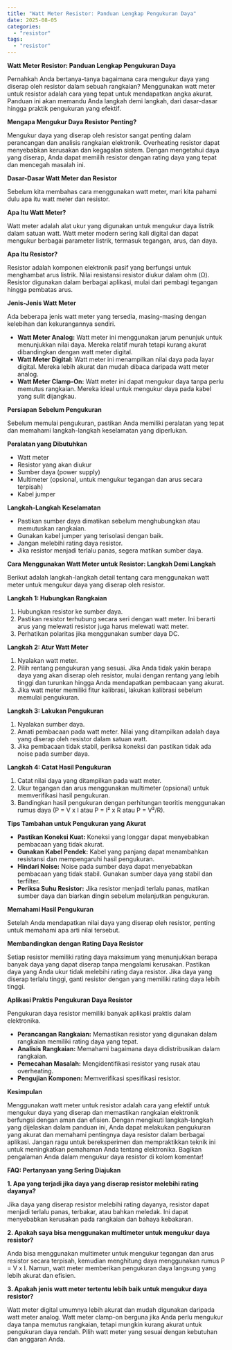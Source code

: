 ```yaml
---
title: "Watt Meter Resistor: Panduan Lengkap Pengukuran Daya"
date: 2025-08-05
categories: 
  - "resistor"
tags: 
  - "resistor"
---
```


**Watt Meter Resistor: Panduan Lengkap Pengukuran Daya**

Pernahkah Anda bertanya-tanya bagaimana cara mengukur daya yang diserap oleh resistor dalam sebuah rangkaian? Menggunakan watt meter untuk resistor adalah cara yang tepat untuk mendapatkan angka akurat. Panduan ini akan memandu Anda langkah demi langkah, dari dasar-dasar hingga praktik pengukuran yang efektif.

**Mengapa Mengukur Daya Resistor Penting?**

Mengukur daya yang diserap oleh resistor sangat penting dalam perancangan dan analisis rangkaian elektronik. Overheating resistor dapat menyebabkan kerusakan dan kegagalan sistem. Dengan mengetahui daya yang diserap, Anda dapat memilih resistor dengan rating daya yang tepat dan mencegah masalah ini.

**Dasar-Dasar Watt Meter dan Resistor**

Sebelum kita membahas cara menggunakan watt meter, mari kita pahami dulu apa itu watt meter dan resistor.

**Apa Itu Watt Meter?**

Watt meter adalah alat ukur yang digunakan untuk mengukur daya listrik dalam satuan watt. Watt meter modern sering kali digital dan dapat mengukur berbagai parameter listrik, termasuk tegangan, arus, dan daya.

**Apa Itu Resistor?**

Resistor adalah komponen elektronik pasif yang berfungsi untuk menghambat arus listrik. Nilai resistansi resistor diukur dalam ohm (Ω). Resistor digunakan dalam berbagai aplikasi, mulai dari pembagi tegangan hingga pembatas arus.

**Jenis-Jenis Watt Meter**

Ada beberapa jenis watt meter yang tersedia, masing-masing dengan kelebihan dan kekurangannya sendiri.

- **Watt Meter Analog:** Watt meter ini menggunakan jarum penunjuk untuk menunjukkan nilai daya. Mereka relatif murah tetapi kurang akurat dibandingkan dengan watt meter digital.
- **Watt Meter Digital:** Watt meter ini menampilkan nilai daya pada layar digital. Mereka lebih akurat dan mudah dibaca daripada watt meter analog.
- **Watt Meter Clamp-On:** Watt meter ini dapat mengukur daya tanpa perlu memutus rangkaian. Mereka ideal untuk mengukur daya pada kabel yang sulit dijangkau.

**Persiapan Sebelum Pengukuran**

Sebelum memulai pengukuran, pastikan Anda memiliki peralatan yang tepat dan memahami langkah-langkah keselamatan yang diperlukan.

**Peralatan yang Dibutuhkan**

- Watt meter
- Resistor yang akan diukur
- Sumber daya (power supply)
- Multimeter (opsional, untuk mengukur tegangan dan arus secara terpisah)
- Kabel jumper

**Langkah-Langkah Keselamatan**

- Pastikan sumber daya dimatikan sebelum menghubungkan atau memutuskan rangkaian.
- Gunakan kabel jumper yang terisolasi dengan baik.
- Jangan melebihi rating daya resistor.
- Jika resistor menjadi terlalu panas, segera matikan sumber daya.

**Cara Menggunakan Watt Meter untuk Resistor: Langkah Demi Langkah**

Berikut adalah langkah-langkah detail tentang cara menggunakan watt meter untuk mengukur daya yang diserap oleh resistor.

**Langkah 1: Hubungkan Rangkaian**

1. Hubungkan resistor ke sumber daya.
2. Pastikan resistor terhubung secara seri dengan watt meter. Ini berarti arus yang melewati resistor juga harus melewati watt meter.
3. Perhatikan polaritas jika menggunakan sumber daya DC.

**Langkah 2: Atur Watt Meter**

1. Nyalakan watt meter.
2. Pilih rentang pengukuran yang sesuai. Jika Anda tidak yakin berapa daya yang akan diserap oleh resistor, mulai dengan rentang yang lebih tinggi dan turunkan hingga Anda mendapatkan pembacaan yang akurat.
3. Jika watt meter memiliki fitur kalibrasi, lakukan kalibrasi sebelum memulai pengukuran.

**Langkah 3: Lakukan Pengukuran**

1. Nyalakan sumber daya.
2. Amati pembacaan pada watt meter. Nilai yang ditampilkan adalah daya yang diserap oleh resistor dalam satuan watt.
3. Jika pembacaan tidak stabil, periksa koneksi dan pastikan tidak ada noise pada sumber daya.

**Langkah 4: Catat Hasil Pengukuran**

1. Catat nilai daya yang ditampilkan pada watt meter.
2. Ukur tegangan dan arus menggunakan multimeter (opsional) untuk memverifikasi hasil pengukuran.
3. Bandingkan hasil pengukuran dengan perhitungan teoritis menggunakan rumus daya (P = V x I atau P = I² x R atau P = V²/R).

**Tips Tambahan untuk Pengukuran yang Akurat**

- **Pastikan Koneksi Kuat:** Koneksi yang longgar dapat menyebabkan pembacaan yang tidak akurat.
- **Gunakan Kabel Pendek:** Kabel yang panjang dapat menambahkan resistansi dan mempengaruhi hasil pengukuran.
- **Hindari Noise:** Noise pada sumber daya dapat menyebabkan pembacaan yang tidak stabil. Gunakan sumber daya yang stabil dan terfilter.
- **Periksa Suhu Resistor:** Jika resistor menjadi terlalu panas, matikan sumber daya dan biarkan dingin sebelum melanjutkan pengukuran.

**Memahami Hasil Pengukuran**

Setelah Anda mendapatkan nilai daya yang diserap oleh resistor, penting untuk memahami apa arti nilai tersebut.

**Membandingkan dengan Rating Daya Resistor**

Setiap resistor memiliki rating daya maksimum yang menunjukkan berapa banyak daya yang dapat diserap tanpa mengalami kerusakan. Pastikan daya yang Anda ukur tidak melebihi rating daya resistor. Jika daya yang diserap terlalu tinggi, ganti resistor dengan yang memiliki rating daya lebih tinggi.

**Aplikasi Praktis Pengukuran Daya Resistor**

Pengukuran daya resistor memiliki banyak aplikasi praktis dalam elektronika.

- **Perancangan Rangkaian:** Memastikan resistor yang digunakan dalam rangkaian memiliki rating daya yang tepat.
- **Analisis Rangkaian:** Memahami bagaimana daya didistribusikan dalam rangkaian.
- **Pemecahan Masalah:** Mengidentifikasi resistor yang rusak atau overheating.
- **Pengujian Komponen:** Memverifikasi spesifikasi resistor.

**Kesimpulan**

Menggunakan watt meter untuk resistor adalah cara yang efektif untuk mengukur daya yang diserap dan memastikan rangkaian elektronik berfungsi dengan aman dan efisien. Dengan mengikuti langkah-langkah yang dijelaskan dalam panduan ini, Anda dapat melakukan pengukuran yang akurat dan memahami pentingnya daya resistor dalam berbagai aplikasi. Jangan ragu untuk bereksperimen dan mempraktikkan teknik ini untuk meningkatkan pemahaman Anda tentang elektronika. Bagikan pengalaman Anda dalam mengukur daya resistor di kolom komentar!

**FAQ: Pertanyaan yang Sering Diajukan**

**1\. Apa yang terjadi jika daya yang diserap resistor melebihi rating dayanya?**

Jika daya yang diserap resistor melebihi rating dayanya, resistor dapat menjadi terlalu panas, terbakar, atau bahkan meledak. Ini dapat menyebabkan kerusakan pada rangkaian dan bahaya kebakaran.

**2\. Apakah saya bisa menggunakan multimeter untuk mengukur daya resistor?**

Anda bisa menggunakan multimeter untuk mengukur tegangan dan arus resistor secara terpisah, kemudian menghitung daya menggunakan rumus P = V x I. Namun, watt meter memberikan pengukuran daya langsung yang lebih akurat dan efisien.

**3\. Apakah jenis watt meter tertentu lebih baik untuk mengukur daya resistor?**

Watt meter digital umumnya lebih akurat dan mudah digunakan daripada watt meter analog. Watt meter clamp-on berguna jika Anda perlu mengukur daya tanpa memutus rangkaian, tetapi mungkin kurang akurat untuk pengukuran daya rendah. Pilih watt meter yang sesuai dengan kebutuhan dan anggaran Anda.
